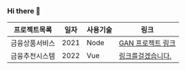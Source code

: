 ### Hi there 👋



프로젝트목록 | 일자 | 사용기술 | 링크
------------|------|-------|-----|
금융상품서비스 | 2021 | Node | [GAN 프로젝트 링크](https://github.com/shiny0510/FewShot_GAN-Unet3D)
금융추천시스템 | 2022 | Vue | [링크를걸겠습니다.](https://github.com/shiny0510/pycaret)



<!--
**Jordizzin/Jordizzin** is a ✨ _special_ ✨ repository because its `README.md` (this file) appears on your GitHub profile.

Here are some ideas to get you started:

- 🔭 I’m currently working on ...
- 🌱 I’m currently learning ...
- 👯 I’m looking to collaborate on ...
- 🤔 I’m looking for help with ...
- 💬 Ask me about ...
- 📫 How to reach me: ...
- 😄 Pronouns: ...
- ⚡ Fun fact: ...
-->
